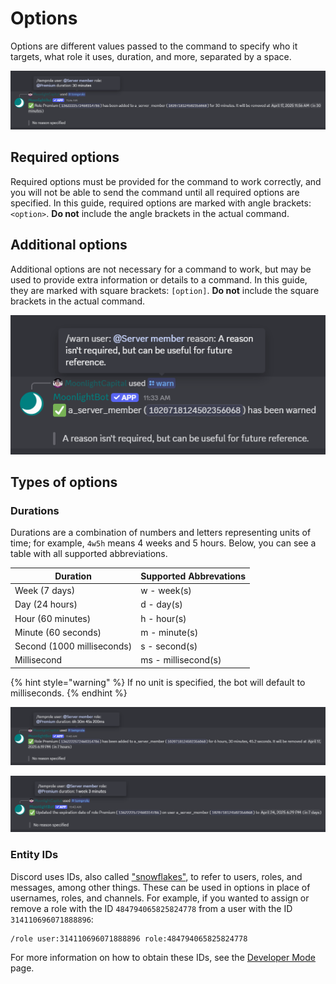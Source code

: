 # Options

Options are different values passed to the command to specify who it targets, what role it uses, duration, and more, separated by a space.

![Example of a command executed successfully with all required options.](</.gitbook/assets/RequiredOptions.png>)

## Required options

Required options must be provided for the command to work correctly, and you will not be able to send the command until all required options are specified. In this guide, required options are marked with angle brackets: `<option>`. **Do not** include the angle brackets in the actual command.

## Additional options

Additional options are not necessary for a command to work, but may be used to provide extra information or details to a command. In this guide, they are marked with square brackets: `[option]`. **Do not** include the square brackets in the actual command.

![The reason for a warning is optional.](</.gitbook/assets/OptionalOptions.png>)

## Types of options

### Durations

Durations are a combination of numbers and letters representing units of time; for example, `4w5h` means 4 weeks and 5 hours.
Below, you can see a table with all supported abbreviations.

| Duration                   | Supported Abbrevations          |
| -------------------------- | ------------------------------- |
| Week (7 days)              | w - week(s)                     |
| Day (24 hours)             | d - day(s)                      |
| Hour (60 minutes)          | h - hour(s)                     |
| Minute (60 seconds)        | m - minute(s)                   |
| Second (1000 milliseconds) | s - second(s)                   |
| Millisecond                | ms - millisecond(s)             |

{% hint style="warning" %}
If no unit is specified, the bot will default to milliseconds.
{% endhint %}

![An example of duration options.](</.gitbook/assets/OptionTypes1.png>)

![Another example of duration options. As shown, you can extend the length of an active temporary role by specifying the same user and role, followed by the time to be added.](</.gitbook/assets/OptionTypes2.png>)

### Entity IDs

Discord uses IDs, also called ["snowflakes"](https://discord.com/developers/docs/reference#snowflakes), to refer to users, roles, and messages, among other things. These can be used in options in place of usernames, roles, and channels. For example, if you wanted to assign or remove a role with the ID `484794065825824778` from a user with the ID `314110696071888896`:

```
/role user:314110696071888896 role:484794065825824778
```

For more information on how to obtain these IDs, see the [Developer Mode](/advanced/developer-mode.md) page.
